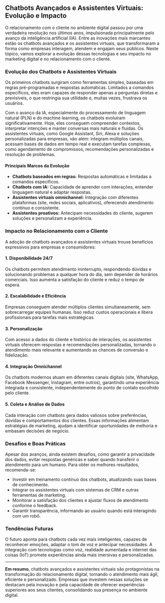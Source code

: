 
## Chatbots Avançados e Assistentes Virtuais: Evolução e Impacto

O relacionamento com o cliente no ambiente digital passou por uma verdadeira revolução nos últimos anos, impulsionada principalmente pelo avanço da inteligência artificial (IA). Entre as inovações mais marcantes estão os chatbots avançados e os assistentes virtuais, que transformaram a forma como empresas interagem, atendem e engajam seus públicos. Neste tópico, vamos explorar a evolução dessas tecnologias e seu impacto no marketing digital e no relacionamento com o cliente.

### Evolução dos Chatbots e Assistentes Virtuais

Os primeiros chatbots surgiram como ferramentas simples, baseadas em regras pré-programadas e respostas automáticas. Limitados a comandos específicos, eles eram capazes de responder apenas a perguntas diretas e previsíveis, o que restringia sua utilidade e, muitas vezes, frustrava os usuários.

Com o avanço da IA, especialmente do processamento de linguagem natural (PLN) e do machine learning, os chatbots evoluíram significativamente. Hoje, eles conseguem compreender contextos, interpretar intenções e manter conversas mais naturais e fluidas. Os assistentes virtuais, como Google Assistant, Siri, Alexa e soluções personalizadas para empresas, vão além: integram múltiplos canais, acessam bases de dados em tempo real e executam tarefas complexas, como agendamento de compromissos, recomendações personalizadas e resolução de problemas.

#### Principais Marcos da Evolução

- **Chatbots baseados em regras:** Respostas automáticas e limitadas a comandos específicos.
- **Chatbots com IA:** Capacidade de aprender com interações, entender linguagem natural e adaptar respostas.
- **Assistentes virtuais omnichannel:** Integração com diferentes plataformas (site, redes sociais, aplicativos), oferecendo atendimento contínuo e consistente.
- **Assistentes proativos:** Antecipam necessidades do cliente, sugerem soluções e personalizam a experiência.

### Impacto no Relacionamento com o Cliente

A adoção de chatbots avançados e assistentes virtuais trouxe benefícios expressivos para empresas e consumidores:

#### 1. **Disponibilidade 24/7**
Os chatbots permitem atendimento ininterrupto, respondendo dúvidas e solucionando problemas a qualquer hora do dia, sem depender de horários comerciais. Isso aumenta a satisfação do cliente e reduz o tempo de espera.

#### 2. **Escalabilidade e Eficiência**
Empresas conseguem atender múltiplos clientes simultaneamente, sem sobrecarregar equipes humanas. Isso reduz custos operacionais e libera profissionais para tarefas mais estratégicas.

#### 3. **Personalização**
Com acesso a dados do cliente e histórico de interações, os assistentes virtuais oferecem respostas e recomendações personalizadas, tornando o atendimento mais relevante e aumentando as chances de conversão e fidelização.

#### 4. **Integração Omnichannel**
Os chatbots modernos atuam em diferentes canais digitais (site, WhatsApp, Facebook Messenger, Instagram, entre outros), garantindo uma experiência integrada e consistente, independentemente do ponto de contato escolhido pelo cliente.

#### 5. **Coleta e Análise de Dados**
Cada interação com chatbots gera dados valiosos sobre preferências, dúvidas e comportamentos dos clientes. Essas informações alimentam estratégias de marketing, ajudam a identificar oportunidades de melhoria e embasam decisões de negócio.

### Desafios e Boas Práticas

Apesar dos avanços, ainda existem desafios, como garantir a privacidade dos dados, evitar respostas genéricas e saber quando transferir o atendimento para um humano. Para obter os melhores resultados, recomenda-se:

- Investir em treinamento contínuo dos chatbots, atualizando suas bases de conhecimento.
- Integrar os assistentes virtuais com sistemas de CRM e outras ferramentas de marketing.
- Monitorar a satisfação dos clientes e ajustar fluxos de atendimento conforme o feedback.
- Garantir transparência, informando ao usuário quando está interagindo com um robô.

### Tendências Futuras

O futuro aponta para chatbots cada vez mais inteligentes, capazes de reconhecer emoções, adaptar o tom de voz e antecipar necessidades. A integração com tecnologias como voz, realidade aumentada e internet das coisas (IoT) promete experiências ainda mais imersivas e personalizadas.

---

**Em resumo**, chatbots avançados e assistentes virtuais são protagonistas na transformação do relacionamento digital, tornando o atendimento mais ágil, eficiente e personalizado. Empresas que investem nessas soluções se destacam pela inovação e pela capacidade de oferecer experiências superiores aos seus clientes, consolidando sua presença no ambiente digital.
```
